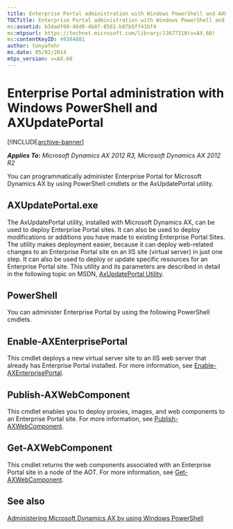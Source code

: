 ```yaml
---
title: Enterprise Portal administration with Windows PowerShell and AXUpdatePortal
TOCTitle: Enterprise Portal administration with Windows PowerShell and AXUpdatePortal
ms:assetid: b34adf60-46d0-4b8f-8561-b07b5ff41bf4
ms:mtpsurl: https://technet.microsoft.com/library/JJ677310(v=AX.60)
ms:contentKeyID: 49384081
author: tonyafehr
ms.date: 05/02/2014
mtps_version: v=AX.60
---
```


# Enterprise Portal administration with Windows PowerShell and AXUpdatePortal 


[!INCLUDE[archive-banner](includes/archive-banner.md)]


_**Applies To:** Microsoft Dynamics AX 2012 R3, Microsoft Dynamics AX 2012 R2_

You can programmatically administer Enterprise Portal for Microsoft Dynamics AX by using PowerShell cmdlets or the AxUpdatePortal utility.

## AXUpdatePortal.exe

The AxUpdatePortal utility, installed with Microsoft Dynamics AX, can be used to deploy Enterprise Portal sites. It can also be used to deploy modifications or additions you have made to existing Enterprise Portal Sites. The utility makes deployment easier, because it can deploy web-related changes to an Enterprise Portal site on an IIS site (virtual server) in just one step. It can also be used to deploy or update specific resources for an Enterprise Portal site. This utility and its parameters are described in detail in the following topic on MSDN, [AxUpdatePortal Utility](https://technet.microsoft.com/library/dd261467\(v=ax.60\)).

## PowerShell

You can administer Enterprise Portal by using the following PowerShell cmdlets.

## Enable-AXEnterprisePortal

This cmdlet deploys a new virtual server site to an IIS web server that already has Enterprise Portal installed. For more information, see [Enable-AXEnterprisePortal](enable-axenterpriseportal.md).

## Publish-AXWebComponent

This cmdlet enables you to deploy proxies, images, and web components to an Enterprise Portal site. For more information, see [Publish-AXWebComponent](publish-axwebcomponent.md).

## Get-AXWebComponent

This cmdlet returns the web components associated with an Enterprise Portal site in a node of the AOT. For more information, see [Get-AXWebComponent](get-axwebcomponent.md).

## See also

[Administering Microsoft Dynamics AX by using Windows PowerShell](administering-microsoft-dynamics-ax-by-using-windows-powershell.md)

  


